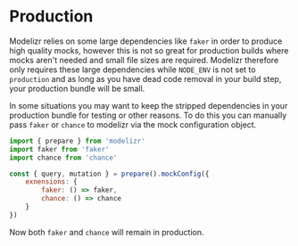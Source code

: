 # Production

Modelizr relies on some large dependencies like `faker` in order to produce high quality mocks, however this is not so great for production builds where mocks aren't needed and small
file sizes are required. Modelizr therefore only requires these large dependencies while `NODE_ENV` is not set to `production` and as long as you have dead code removal in your build
step, your production bundle will be small.

In some situations you may want to keep the stripped dependencies in your production bundle for testing or other reasons. To do this you can manually pass `faker` or `chance` to modelizr
via the mock configuration object.
```javascript
import { prepare } from 'modelizr'
import faker from 'faker'
import chance from 'chance'

const { query, mutation } = prepare().mockConfig({
    exnensions: {
        faker: () => faker,
        chance: () => chance
    }
})
```
Now both `faker` and `chance` will remain in production.
